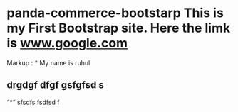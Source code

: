 # panda-commerce-bootstarp This is my First Bootstrap site. Here the limk is www.google.com 
 Markup : * My name is ruhul
## drgdgf dfgf gsfgfsd s
“*” sfsdfs fsdfsd f
